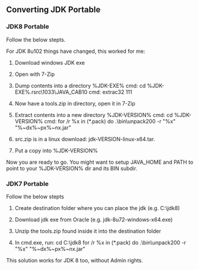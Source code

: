 

## Converting JDK Portable



### JDK8 Portable

Follow the below stepts.

For JDK 8u102 things have changed, this worked for me:

1) Download windows JDK exe

2) Open with 7-Zip

3) Dump contents into a directory %JDK-EXE%
	cmd: cd %JDK-EXE%.rsrc\1033\JAVA_CAB10
	cmd: extrac32 111

4) Now have a tools.zip in directory, open it in 7-Zip

5) Extract contents into a new directory %JDK-VERSION%
	cmd: cd %JDK-VERSION%
	cmd: for /r %x in (*.pack) do .\bin\unpack200 -r "%x" "%~dx%~px%~nx.jar"

6) src.zip is in a linux download: jdk-VERSION-linux-x64.tar.

7) Put a copy into %JDK-VERSION%

Now you are ready to go. You might want to setup JAVA_HOME and PATH to point to your %JDK-VERSION% dir and its BIN subdir.


### JDK7 Portable

Follow the below stepts 

1) Create destination folder where you can place the jdk (e.g. C:\jdk8)

2) Download jdk exe from Oracle (e.g. jdk-8u72-windows-x64.exe)

3) Unzip the tools.zip found inside it into the destination folder

4) In cmd.exe, run:
      cd C:\jdk8
      for /r %x in (*.pack) do .\bin\unpack200 -r "%x" "%~dx%~px%~nx.jar"

This solution works for JDK 8 too, without Admin rights.



[jekyll]:      http://jekyllrb.com
[jekyll-gh]:   https://github.com/jekyll/jekyll
[jekyll-help]: https://github.com/jekyll/jekyll-help
[frontmatter]: http://jekyllrb.com/docs/frontmatter/
[github-easybook]: https://github.com/laobubu/jekyll-theme-EasyBook
